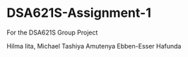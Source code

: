 # DSA621S-Assignment-1
For the DSA621S Group Project

Hilma Iita,
Michael Tashiya Amutenya
Ebben-Esser Hafunda
